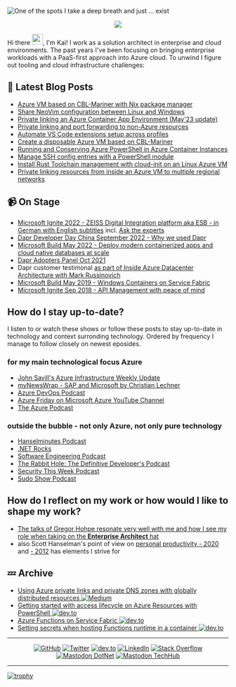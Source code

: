 ![One of the spots I take a deep breath and just ... exist](https://res.cloudinary.com/practicaldev/image/fetch/s--E3J7Qj_I--/c_imagga_scale,f_auto,fl_progressive,h_420,q_auto,w_1000/https://dev-to-uploads.s3.amazonaws.com/i/r5etlmwo8yqfxk475uvi.JPG)
<p align="center"> 
  <img src="https://profile-counter.glitch.me/kaiwalter/count.svg" />
</p>

Hi there <img src="https://media.giphy.com/media/hvRJCLFzcasrR4ia7z/giphy.gif" width="25px">, I'm Kai! I work as a solution architect in enterprise and cloud environments. The past years I've been focusing on bringing enterprise workloads with a PaaS-first approach into Azure cloud. To unwind I figure out tooling and cloud infrastructure challenges:

## 📕 Latest Blog Posts

<!-- BLOG-POST-LIST:START -->
- [Azure VM based on CBL-Mariner with Nix package manager](https://dev.to/kaiwalter/azure-vm-based-on-cbl-mariner-with-nix-package-manager-243f)
- [Share NeoVim configuration between Linux and Windows](https://dev.to/kaiwalter/share-neovim-configuration-between-linux-and-windows-4gh8)
- [Private linking an Azure Container App Environment &lpar;May&#39;23 update&rpar;](https://dev.to/kaiwalter/private-linking-an-azure-container-app-environment-may23-update-47f8)
- [Private linking and port forwarding to non-Azure resources](https://dev.to/kaiwalter/private-linking-and-port-forwarding-to-non-azure-resources-5h0f)
- [Automate VS Code extensions setup across profiles](https://dev.to/kaiwalter/automate-vs-code-extensions-setup-across-profiles-4bc2)
- [Create a disposable Azure VM based on CBL-Mariner](https://dev.to/kaiwalter/create-a-disposable-azure-vm-based-on-cbl-mariner-2013)
- [Running and Conserving Azure PowerShell in Azure Container Instances](https://dev.to/kaiwalter/running-and-conserving-azure-powershell-in-azure-container-instances-a1a)
- [Manage SSH config entries with a PowerShell module](https://dev.to/kaiwalter/manage-ssh-config-entries-with-a-powershell-module-77b)
- [Install Rust Toolchain management with cloud-init on an Linux Azure VM](https://dev.to/kaiwalter/install-rust-toolchain-management-with-cloud-init-on-an-linux-azure-vm-2o51)
- [Private linking resources from inside an Azure VM to multiple regional networks](https://dev.to/kaiwalter/private-linking-from-inside-an-azure-vm-to-multiple-regional-networks-4gdh)
<!-- BLOG-POST-LIST:END -->

## 📹 On Stage

- [Microsoft Ignite 2022 - ZEISS Digital Integration platform aka ESB - in German with English subtitles](https://ignite.microsoft.com/en-US/sessions/177eaabd-6050-4152-a3cb-6d3365ce3297?source=sessions) incl. [Ask the experts](https://ignite.microsoft.com/en-US/sessions/b6a3dd9a-1a2c-4384-be4b-4fc3e70b182a?source=sessions)
- [Dapr Developer Day China September 2022 -  Why we used Dapr](https://www.bilibili.com/video/BV1LD4y1z7s6?spm_id_from=333.999.0.0)
- [Microsoft Build May 2022 - Deploy modern containerized apps and cloud native databases at scale](https://youtu.be/uyJfKkjIJ4Y?t=1388)
- [Dapr Adopters Panel Oct 2021](https://www.youtube.com/watch?v=Jyug0wnfsug)
- Dapr customer testimonal [as part of Inside Azure Datacenter Architecture with Mark Russinovich](https://youtu.be/69PrhWQorEM?t=3986)
- [Microsoft Build May 2019 - Windows Containers on Service Fabric](https://youtu.be/sU52ULgX7YU?t=2058)
- [Microsoft Ignite Sep 2018 - API Management with peace of mind](https://youtu.be/BoZimCedfq8?t=1317)

## How do I stay up-to-date?

I listen to or watch these shows or follow these posts to stay up-to-date in technology and context surronding technology. Ordered by frequency I manage to follow closely on newest eposides.

### for my main technological focus **Azure**

- [John Savill's Azure Infrastructure Weekly Update](https://www.youtube.com/watch?v=cIuiH9EnFfE&list=PLlVtbbG169nEv7jSfOVmQGRp9wAoAM0Ks)
- [myNewsWrap - SAP and Microsoft by Christian Lechner](https://dev.to/lechnerc77)
- [Azure DevOps Podcast](http://azuredevopspodcast.clear-measure.com/)
- [Azure Friday on Microsoft Azure YouTube Channel](https://www.youtube.com/watch?v=XQTQz-MgEBA&list=PLLasX02E8BPDT2Z2pdCHNCkENpcQWy5n6)
- [The Azure Podcast](https://azpodcast.azurewebsites.net/)

### **outside the bubble** - not only Azure, not only pure technology

- [Hanselminutes Podcast](https://hanselminutes.com/)
- [.NET Rocks](https://www.dotnetrocks.com/)
- [Software Engineering Podcast](https://www.se-radio.net/)
- [The Rabbit Hole: The Definitive Developer's Podcast](https://therabbithole.libsyn.com/)
- [Security This Week Podcast](https://securitythisweek.com/)
- [Sudo Show Podcast](https://sudo.show/)

## How do I reflect on my work or how would I like to shape my work?

- [The talks of Gregor Hohpe resonate very well with me and how I see my role when taking on the **Enterprise Architect** hat](https://www.youtube.com/playlist?list=PLsuboX68NN3DL-sYP16NRyaLFRvSexa_s)
- also Scott Hanselman's point of view on [personal productivity - 2020](https://youtu.be/RpH6IPhyh7I) and [- 2012](https://youtu.be/RpH6IPhyh7I) has elements I strive for

## 💤 Archive

- [Using Azure private links and private DNS zones with globally distributed resources <img src="https://img.shields.io/badge/Medium--_.svg?style=social&logo=medium" alt="Medium">](https://ancientitguy.medium.com/using-azure-private-links-and-private-dns-zones-with-globally-distributed-resources-2c9e53b03250)
- [Getting started with access lifecycle on Azure Resources with PowerShell <img src="https://img.shields.io/badge/dev.to--_.svg?style=social&logo=dev.to" alt="dev.to">](https://dev.to/kaiwalter/getting-started-with-access-lifecycle-on-azure-resources-with-powershell-2988)
- [Azure Functions on Service Fabric <img src="https://img.shields.io/badge/dev.to--_.svg?style=social&logo=dev.to" alt="dev.to">](https://dev.to/kaiwalter/azure-functions-on-service-fabric-40n8)
- [Setting secrets when hosting Functions runtime in a container <img src="https://img.shields.io/badge/dev.to--_.svg?style=social&logo=dev.to" alt="dev.to">](https://dev.to/kaiwalter/setting-secrets-when-hosting-functions-runtime-in-a-container-4obp)

---

<p align="center">
	<a href="https://github.com/kaiwalter"><img src="https://img.shields.io/github/followers/kaiwalter.svg?label=GitHub&style=social" alt="GitHub"></a>
	<a href="https://twitter.com/ancientitguy"><img src="https://img.shields.io/twitter/follow/ancientitguy?label=Twitter&style=social" alt="Twitter"></a>
	<a href="https://dev.to/kaiwalter"><img src="https://img.shields.io/badge/dev.to--_.svg?style=social&logo=dev.to" alt="dev.to"></a>
	<a href="https://www.linkedin.com/in/kaiwalter/"><img src="https://img.shields.io/badge/LinkedIn--_.svg?style=social&logo=linkedin" alt="LinkedIn"></a>
	<a href="https://stackoverflow.com/users/4947644/kai-walter"><img src="https://img.shields.io/badge/Stack Overflow--_.svg?style=social&logo=stackoverflow" alt="Stack Overflow"></a>
	<a rel="me" href="https://dotnet.social/@ancientitguy"><img src="https://img.shields.io/mastodon/follow/109370641672865002?domain=https%3A%2F%2Fdotnet.social%2F&label=%40dotnet.social&style=social" alt="Mastodon DotNet"></a>
	<a rel="me" href="https://techhub.social/@ancientITguy"><img src="https://img.shields.io/mastodon/follow/109415491460751701?domain=https%3A%2F%2Ftechhub.social&label=%40techhub.social&style=social" alt="Mastodon TechHub"></a>
</p>

---

[![trophy](https://github-profile-trophy.vercel.app/?username=kaiwalter)](https://github.com/ryo-ma/github-profile-trophy)
